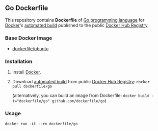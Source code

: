 ## Go Dockerfile


This repository contains **Dockerfile** of [Go programming language](http://golang.org/) for [Docker](https://www.docker.com/)'s [automated build](https://registry.hub.docker.com/u/dockerfile/go/) published to the public [Docker Hub Registry](https://registry.hub.docker.com/).


### Base Docker Image

* [dockerfile/ubuntu](http://dockerfile.github.io/#/ubuntu)


### Installation

1. Install [Docker](https://www.docker.com/).

2. Download [automated build](https://registry.hub.docker.com/u/dockerfile/go/) from public [Docker Hub Registry](https://registry.hub.docker.com/): `docker pull dockerfile/go`

   (alternatively, you can build an image from Dockerfile: `docker build -t="dockerfile/go" github.com/dockerfile/go`)


### Usage

    docker run -it --rm dockerfile/go
